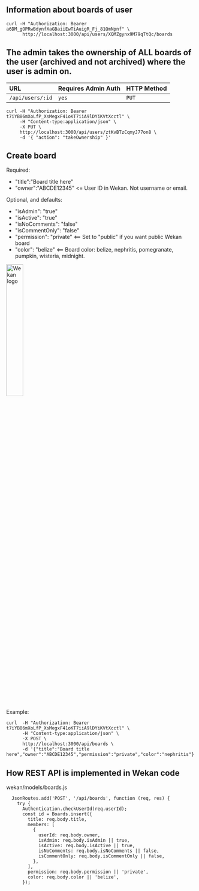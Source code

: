 ## Information about boards of user
```
curl -H "Authorization: Bearer a6DM_gOPRwBdynfXaGBaiiEwTiAuigR_Fj_81QmNpnf" \
      http://localhost:3000/api/users/XQMZgynx9M79qTtQc/boards
```

## The admin takes the ownership of ALL boards of the user (archived and not archived) where the user is admin on.

| URL | Requires Admin Auth | HTTP Method |
| :--- | :--- | :--- |
| `/api/users/:id` | `yes` | `PUT` |

```shell
curl -H "Authorization: Bearer t7iYB86mXoLfP_XsMegxF41oKT7iiA9lDYiKVtXcctl" \
     -H "Content-type:application/json" \
     -X PUT \
     http://localhost:3000/api/users/ztKvBTzCqmyJ77on8 \
     -d '{ "action": "takeOwnership" }'
```

## Create board

Required:
- "title":"Board title here"
- "owner":"ABCDE12345"   <= User ID in Wekan. Not username or email.

Optional, and defaults:
- "isAdmin": "true"
- "isActive": "true"
- "isNoComments": "false"
- "isCommentOnly": "false"
- "permission": "private"   <== Set to "public" if you want public Wekan board
- "color": "belize"        <== Board color: belize, nephritis, pomegranate, pumpkin, wisteria, midnight.

<img src="https://wekan.github.io/board-colors.png" width="30%" alt="Wekan logo" />

Example:
```
curl  -H "Authorization: Bearer t7iYB86mXoLfP_XsMegxF41oKT7iiA9lDYiKVtXcctl" \
      -H "Content-type:application/json" \
      -X POST \
      http://localhost:3000/api/boards \
      -d '{"title":"Board title here","owner":"ABCDE12345","permission":"private","color":"nephritis"}'
```

## How REST API is implemented in Wekan code

wekan/models/boards.js
```
  JsonRoutes.add('POST', '/api/boards', function (req, res) {
    try {
      Authentication.checkUserId(req.userId);
      const id = Boards.insert({
        title: req.body.title,
        members: [
          {
            userId: req.body.owner,
            isAdmin: req.body.isAdmin || true,
            isActive: req.body.isActive || true,
            isNoComments: req.body.isNoComments || false,
            isCommentOnly: req.body.isCommentOnly || false,
          },
        ],
        permission: req.body.permission || 'private',
        color: req.body.color || 'belize',
      });
```